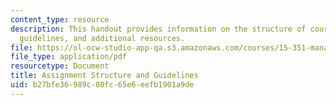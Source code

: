 ```yaml
---
content_type: resource
description: This handout provides information on the structure of course assignments,
  guidelines, and additional resources.
file: https://ol-ocw-studio-app-qa.s3.amazonaws.com/courses/15-351-managing-innovation-and-entrepreneurship-spring-2008/b27bfe36989c80fc65e6eefb1901a9de_assign_info.pdf
file_type: application/pdf
resourcetype: Document
title: Assignment Structure and Guidelines
uid: b27bfe36-989c-80fc-65e6-eefb1901a9de
---
```

